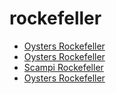 # rockefeller

 * [Oysters Rockefeller](index/o/oysters-rockefeller-11044.json)
 * [Oysters Rockefeller](index/o/oysters-rockefeller-20122.json)
 * [Scampi Rockefeller](index/s/scampi-rockefeller-240.json)
 * [Oysters Rockefeller](index/o/oysters-rockefeller.json)
